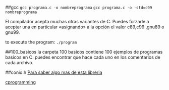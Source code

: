 
##gcc
`gcc programa.c -o nombreprograma`
`gcc programa.c -o -std=c99 nombreprograma`

El compilador acepta muchas otras variantes de C. Puedes forzarle a aceptar una en particular «asignando» a la opción el valor c89,c99 ,gnu89 o gnu99.

to execute the program: `./program`

##100_basicos
la carpeta 100 basicos contiene 100 ejemplos de programas basicos en C.
puedes encontrar que hace cada uno en los comentarios de cada archivo.

##conio.h
[Para saber algo mas de esta libreria](http://gmartinezs.blogspot.pe/2010/10/porque-no-debemos-utilizar-la-libreria.html)

[cprogramming](http://www.cprogramming.com/)
